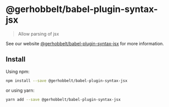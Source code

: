 # @gerhobbelt/babel-plugin-syntax-jsx

> Allow parsing of jsx

See our website [@gerhobbelt/babel-plugin-syntax-jsx](https://babeljs.io/docs/en/next/babel-plugin-syntax-jsx.html) for more information.

## Install

Using npm:

```sh
npm install --save @gerhobbelt/babel-plugin-syntax-jsx
```

or using yarn:

```sh
yarn add --save @gerhobbelt/babel-plugin-syntax-jsx
```
